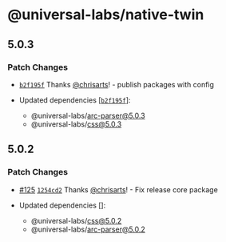 # @universal-labs/native-twin

## 5.0.3

### Patch Changes

- [`b2f195f`](https://github.com/react-universal/tailwind/commit/b2f195f41897ab1c051a7be6e293a53fad61a3af) Thanks [@chrisarts](https://github.com/chrisarts)! - publish packages with config

- Updated dependencies [[`b2f195f`](https://github.com/react-universal/tailwind/commit/b2f195f41897ab1c051a7be6e293a53fad61a3af)]:
  - @universal-labs/arc-parser@5.0.3
  - @universal-labs/css@5.0.3

## 5.0.2

### Patch Changes

- [#125](https://github.com/react-universal/tailwind/pull/125) [`1254cd2`](https://github.com/react-universal/tailwind/commit/1254cd2784f8216fb30402212a110abcab0053fc) Thanks [@chrisarts](https://github.com/chrisarts)! - Fix release core package

- Updated dependencies []:
  - @universal-labs/css@5.0.2
  - @universal-labs/arc-parser@5.0.2
